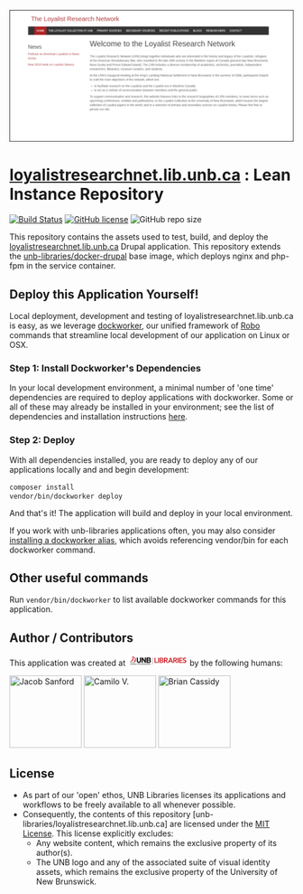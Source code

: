 ![loyalistresearchnet.lib.unb.ca screenshot](https://github.com/unb-libraries/loyalistresearchnet.lib.unb.ca/raw/prod/.dockworker/screenshot.png "loyalistresearchnet.lib.unb.ca screenshot")
# [loyalistresearchnet.lib.unb.ca](https://loyalistresearchnet.lib.unb.ca/) : Lean Instance Repository
[![Build Status](https://github.com/unb-libraries/loyalistresearchnet.lib.unb.ca/actions/workflows/deployment-workflow.yaml/badge.svg?branch=prod)](https://github.com/unb-libraries/loyalistresearchnet.lib.unb.ca/actions/workflows/deployment-workflow.yaml)
[![GitHub license](https://img.shields.io/github/license/unb-libraries/loyalistresearchnet.lib.unb.ca)](https://github.com/unb-libraries/loyalistresearchnet.lib.unb.ca/blob/prod/LICENSE)
![GitHub repo size](https://img.shields.io/github/repo-size/unb-libraries/loyalistresearchnet.lib.unb.ca?label=lean%20repo%20size)

This repository contains the assets used to test, build, and deploy the [loyalistresearchnet.lib.unb.ca](https://loyalistresearchnet.lib.unb.ca) Drupal application. This repository extends the [unb-libraries/docker-drupal](https://github.com/unb-libraries/docker-drupal) base image, which deploys nginx and php-fpm in the service container.

## Deploy this Application Yourself!
Local deployment, development and testing of loyalistresearchnet.lib.unb.ca is easy, as we leverage [dockworker](https://github.com/unb-libraries/dockworker), our unified framework of [Robo](https://robo.li/) commands that streamline local development of our application on Linux or OSX.

### Step 1: Install Dockworker's Dependencies
In your local development environment, a minimal number of 'one time' dependencies are required to deploy applications with dockworker. Some or all of these may already be installed in your environment; see the list of dependencies and installation instructions [here](https://github.com/unb-libraries/dockworker/blob/4.x/docs/prerequisites.md).

### Step 2: Deploy
With all dependencies installed, you are ready to deploy any of our applications locally and and begin development:

```
composer install
vendor/bin/dockworker deploy
```

And that's it! The application will build and deploy in your local environment.

If you work with unb-libraries applications often, you may also consider [installing a dockworker alias](https://gist.github.com/JacobSanford/1448fece856be371060d0f16ccb1b194), which avoids referencing vendor/bin for each dockworker command.

## Other useful commands
Run ```vendor/bin/dockworker``` to list available dockworker commands for this application.

## Author / Contributors
This application was created at [![UNB Libraries](https://github.com/unb-libraries/assets/raw/master/unblibbadge.png "UNB Libraries")](https://lib.unb.ca) by the following humans:

<a href="https://github.com/JacobSanford"><img src="https://avatars.githubusercontent.com/u/244894?v=3" title="Jacob Sanford" width="128" height="128"></a>
<a href="https://github.com/camilocodes"><img src="https://avatars.githubusercontent.com/u/12695787?v=3" title="Camilo V." width="128" height="128"></a>
<a href="https://github.com/bricas"><img src="https://avatars.githubusercontent.com/u/18400?v=3" title="Brian Cassidy" width="128" height="128"></a>

## License
- As part of our 'open' ethos, UNB Libraries licenses its applications and workflows to be freely available to all whenever possible.
- Consequently, the contents of this repository [unb-libraries/loyalistresearchnet.lib.unb.ca] are licensed under the [MIT License](http://opensource.org/licenses/mit-license.html). This license explicitly excludes:
   - Any website content, which remains the exclusive property of its author(s).
   - The UNB logo and any of the associated suite of visual identity assets, which remains the exclusive property of the University of New Brunswick.
